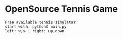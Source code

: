 # OpenSource Tennis Game
`Free available tennis simulator`\
`start with: python3 main.py`\
`left: w,s | right: up,down`
